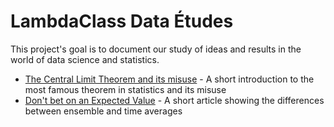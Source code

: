 # LambdaClass Data Études

This project's goal is to document our study of ideas and results in the world of data science and statistics. 

- [The Central Limit Theorem and its misuse](./central_limit_theorem_misuse/) - A short introduction to the most famous theorem in statistics and its misuse
- [Don't bet on an Expected Value](./dont_bet_on_an_ev/) - A short article showing the differences between ensemble and time averages
